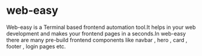 # web-easy
Web-easy is a Terminal based frontend automation tool.It helps in your web development and makes your frontend pages in a seconds.In web-easy there are many pre-build frontend components like navbar , hero , card , footer , login pages etc.
